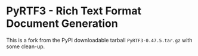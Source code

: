 # PyRTF3 - Rich Text Format Document Generation

This is a fork from the PyPI downloadable tarball `PyRTF3-0.47.5.tar.gz` with some clean-up.
